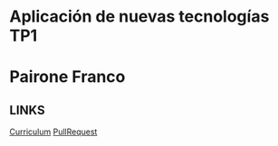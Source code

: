 # Aplicación de nuevas tecnologías TP1
# Pairone Franco

## LINKS

[Curriculum](./CV.md#section)
[PullRequest](Pullrequest.md)

